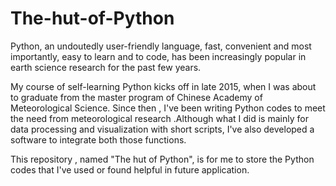 # The-hut-of-Python
Python, an undoutedly user-friendly language, fast, convenient and most importantly, easy to learn and to code, has been increasingly popular in earth science research for the past few years. 

My course of self-learning Python kicks off in late 2015,  when I was about to graduate from the master program of Chinese Academy of Meteorological Science. Since then , I've been writing Python codes to meet the need from meteorological research .Although what I did is mainly for data processing and visualization with short scripts, I've also developed a software  to integrate both those functions.

This repository , named "The hut of Python", is for me to store the Python codes that I've used or found helpful in future application.
